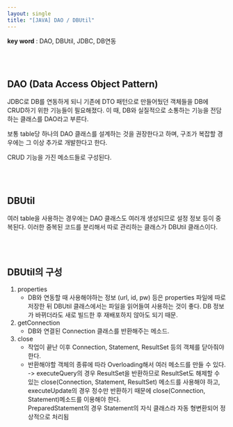 ```yaml
---
layout: single
title: "[JAVA] DAO / DBUtil"
---
```


**key word** : DAO, DBUtil, JDBC, DB연동

<br><br>

## DAO (Data Access Object Pattern)

JDBC로 DB를 연동하게 되니 기존에 DTO 패턴으로 만들어뒀던 객체들을 DB에 CRUD하기 위한 기능들이 필요해졌다. 이 때, DB와 실질적으로 소통하는 기능을 전담하는 클래스를 DAO라고 부른다.

보통 table당 하나의 DAO 클래스를 설계하는 것을 권장한다고 하며, 구조가 복잡할 경우에는 그 이상 추가로 개발한다고 한다.

CRUD 기능을 가진 메소드들로 구성된다.

<br><br>

## DBUtil

여러 table을 사용하는 경우에는 DAO 클래스도 여러개 생성되므로 설정 정보 등이 중복된다. 이러한 중복된 코드를 분리해서 따로 관리하는 클래스가 DBUtil 클래스이다.

<br><br>

## DBUtil의 구성

1. properties
   - DB와 연동할 때 사용해야하는 정보 (url, id, pw) 등은 properties 파일에 따로 저장한 뒤 DBUtil 클래스에서는 파일을 읽어들여 사용하는 것이 좋다. DB 정보가 바뀌더라도 새로 빌드한 후 재배포하지 않아도 되기 때문.
2. getConnection
   - DB와 연결된 Connection 클래스를 반환해주는 메소드.
3. close
   - 작업이 끝난 이후 Connection, Statement, ResultSet 등의 객체를 닫아줘야 한다.
   - 반환해야할 객체의 종류에 따라 Overloading해서 여러 메소드를 만들 수 있다.
     <br>
     -> executeQuery의 경우 ResultSet을 반환하므로 ResultSet도 해제할 수 있는 close(Connection, Statement, ResultSet) 메소드를 사용해야 하고, executeUpdate의 경우 정수만 반환하기 때문에 close(Connection, Statement)메소드를 이용해야 한다.
     <br>
     PreparedStatement의 경우 Statement의 자식 클래스라 자동 형변환되어 정상적으로 처리됨
